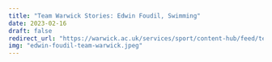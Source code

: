 ```yaml
---
title: "Team Warwick Stories: Edwin Foudil, Swimming"
date: 2023-02-16
draft: false
redirect_url: "https://warwick.ac.uk/services/sport/content-hub/feed/team-warwick-edwin-foudil/"
img: "edwin-foudil-team-warwick.jpeg"
---
```

